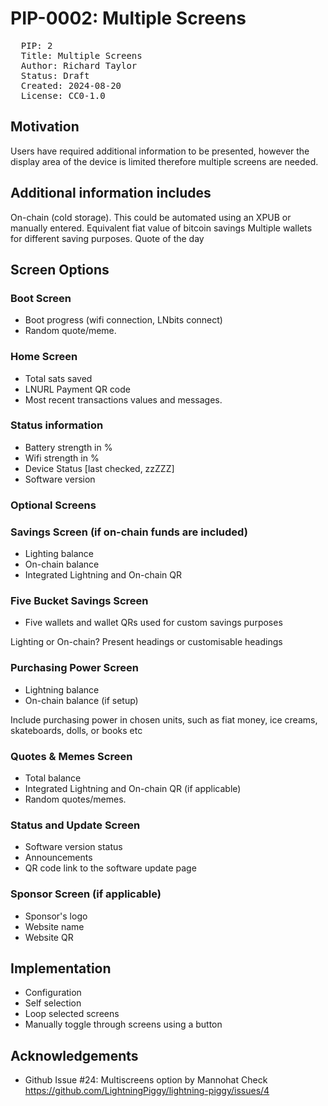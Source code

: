 # PIP-0002: Multiple Screens
<pre>
  PIP: 2
  Title: Multiple Screens
  Author: Richard Taylor 
  Status: Draft
  Created: 2024-08-20
  License: CC0-1.0
</pre>
  ## Motivation
Users have required additional information to be presented, however the display area of the device is limited therefore multiple screens are needed.
## Additional information includes
On-chain (cold storage). This could be automated using an XPUB or manually entered.
Equivalent fiat value of bitcoin savings
Multiple wallets for different saving purposes.
Quote of the day

## Screen Options

### Boot Screen
* Boot progress (wifi connection, LNbits connect)
* Random quote/meme.

### Home Screen
* Total sats saved
* LNURL Payment QR code
* Most recent transactions values and messages.

### Status information
* Battery strength in %
* Wifi strength in %
* Device Status [last checked, zzZZZ]
* Software version

### Optional Screens

### Savings Screen (if on-chain funds are included) 
* Lighting balance
* On-chain balance
* Integrated Lightning and On-chain QR

### Five Bucket Savings Screen
* Five wallets and wallet QRs used for custom savings purposes

Lighting or On-chain? Present headings or customisable headings

### Purchasing Power Screen
* Lightning balance
* On-chain balance (if setup)

Include purchasing power in chosen units, such as fiat money, ice creams, skateboards, dolls, or books etc

### Quotes & Memes Screen
* Total balance
* Integrated Lightning and On-chain QR (if applicable)
* Random quotes/memes.

### Status and Update Screen
* Software version status
* Announcements
* QR code link to the software update page

### Sponsor Screen (if applicable)
* Sponsor's logo
* Website name
* Website QR

## Implementation
* Configuration
* Self selection
* Loop selected screens
* Manually toggle through screens using a button

## Acknowledgements
* Github Issue #24: Multiscreens option by Mannohat
Check https://github.com/LightningPiggy/lightning-piggy/issues/4
